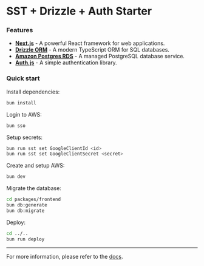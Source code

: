 # SST + Drizzle + Auth Starter

### Features

- [**Next.js**](https://nextjs.org/) - A powerful React framework for web applications.
- [**Drizzle ORM**](https://orm.drizzle.team/) - A modern TypeScript ORM for SQL databases.
- [**Amazon Postgres RDS**](https://docs.aws.amazon.com/AmazonRDS/latest/AuroraUserGuide/aurora-serverless-v2.html) - A managed PostgreSQL database service.
- [**Auth.js**](https://authjs.dev/) - A simple authentication library.

### Quick start

Install dependencies:

```bash
bun install
```

Login to AWS:

```bash
bun sso
```

Setup secrets:

```bash
bun run sst set GoogleClientId <id>
bun run sst set GoogleClientSecret <secret>
```

Create and setup AWS:

```bash
bun dev
```

Migrate the database:

```bash
cd packages/frontend
bun db:generate
bun db:migrate
```

Deploy:

```bash
cd ../..
bun run deploy
```

---

For more information, please refer to the [docs](https://ion.sst.dev/docs/).
